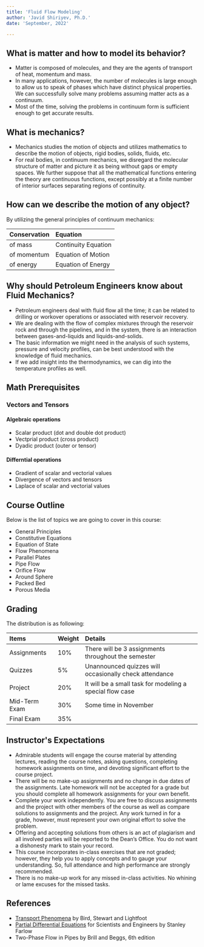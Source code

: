 ```yaml
---
title: 'Fluid Flow Modeling'
author: 'Javid Shiriyev, Ph.D.'
date: 'September, 2022'

---
```


## What is matter and how to model its behavior?

- Matter is composed of molecules, and they are the agents of transport of heat, momentum and mass.
- In many applications, however, the number of molecules is large enough to allow us to speak of phases which have distinct physical properties. We can successfully solve many problems assuming matter acts as a continuum.
- Most of the time, solving the problems in continuum form is sufficient enough to get accurate results.

## What is mechanics?

- Mechanics studies the motion of objects and utilizes mathematics to describe the motion of objects, rigid bodies, solids, fluids, etc.
- For real bodies, in continuum mechanics, we disregard the molecular structure of matter and picture it as being without gaps or empty spaces. We further suppose that all the mathematical functions entering the theory are continuous functions, except possibly at a finite number of interior surfaces separating regions of continuity.

## How can we describe the motion of any object?

By utilizing the general principles of continuum mechanics:

| Conservation    | Equation             |
| --------------- |:-------------------- |
| of mass         | Continuity Equation  |
| of momentum     | Equation of Motion   |
| of energy       | Equation of Energy   |

## Why should Petroleum Engineers know about Fluid Mechanics?

- Petroleum engineers deal with fluid flow all the time; it can be related to drilling or workover operations or associated with reservoir recovery.
- We are dealing with the flow of complex mixtures through the reservoir rock and through the pipelines, and in the system, there is an interaction between gases-and-liquids and liquids-and-solids.
- The basic information we might need in the analysis of such systems, pressure and velocity profiles, can be best understood with the knowledge of fluid mechanics.
- If we add insight into the thermodynamics, we can dig into the temperature profiles as well.

## Math Prerequisites

### Vectors and Tensors

#### Algebraic operations

- Scalar product (dot and double dot product)
- Vectprial product (cross product)
- Dyadic product (outer or tensor)

#### Differntial operations

- Gradient of scalar and vectorial values
- Divergence of vectors and tensors
- Laplace of scalar and vectorial values

## Course Outline

Below is the list of topics we are going to cover in this course:

- General Principles
- Constitutive Equations
- Equation of State
- Flow Phenomena
- Parallel Plates
- Pipe Flow
- Orifice Flow
- Around Sphere
- Packed Bed
- Porous Media

## Grading

The distribution is as following:

|Items         |Weight        |Details                                                   |
|:-------------|:-------------|:---------------------------------------------------------|
|Assignments   |10%           |There will be 3 assignments throughout the semester       |
|Quizzes       |5%            |Unannounced quizzes will occasionally check attendance    |
|Project       |20%           |It will be a small task for modeling a special flow case  |
|Mid-Term Exam |30%           |Some time in November                                     |
|Final Exam    |35%           |                                                          |

## Instructor's Expectations

- Admirable students will engage the course material by attending lectures, reading the course notes, asking questions, completing homework assignments on time, and devoting significant effort to the course project.
- There will be no make-up assignments and no change in due dates of the assignments. Late homework will not be accepted for a grade but you should complete all homework assignments for your own benefit.
- Complete your work independently. You are free to discuss assignments and the project with other members of the course as well as compare solutions to assignments and the project. Any work turned in for a grade, however, must represent your own original effort to solve the problem.
- Offering and accepting solutions from others is an act of plagiarism and all involved parties will be reported to the Dean’s Office. You do not want a dishonesty mark to stain your record.
- This course incorporates in-class exercises that are not graded; however, they help you to apply concepts and to gauge your understanding. So, full attendance and high performance are strongly recommended.
- There is no make-up work for any missed in-class activities. No whining or lame excuses for the missed tasks.

## References

- [Transport Phenomena](https://www.amazon.com/Transport-Phenomena-Revised-Byron-Bird/dp/0470115394) by Bird, Stewart and Lightfoot
- [Partial Differential Equations](https://www.amazon.com/Differential-Equations-Scientists-Engineers-Mathematics/dp/048667620X) for Scientists and Engineers by Stanley Farlow
- Two-Phase Flow in Pipes by Brill and Beggs, 6th edition